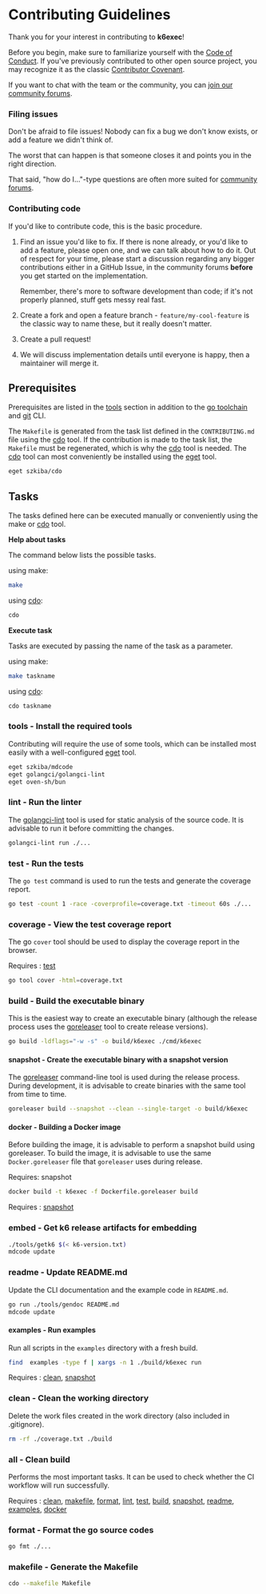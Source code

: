 # Contributing Guidelines

Thank you for your interest in contributing to **k6exec**!

Before you begin, make sure to familiarize yourself with the [Code of Conduct](CODE_OF_CONDUCT.md). If you've previously contributed to other open source project, you may recognize it as the classic [Contributor Covenant](https://contributor-covenant.org/).

If you want to chat with the team or the community, you can [join our community forums](https://community.grafana.com/c/grafana-k6).

### Filing issues

Don't be afraid to file issues! Nobody can fix a bug we don't know exists, or add a feature we didn't think of.

The worst that can happen is that someone closes it and points you in the right direction.

That said, "how do I..."-type questions are often more suited for [community forums](https://community.grafana.com/c/grafana-k6).

### Contributing code

If you'd like to contribute code, this is the basic procedure.

1. Find an issue you'd like to fix. If there is none already, or you'd like to add a feature, please open one, and we can talk about how to do it. Out of respect for your time, please start a discussion regarding any bigger contributions either in a GitHub Issue, in the community forums **before** you get started on the implementation.
  
   Remember, there's more to software development than code; if it's not properly planned, stuff gets messy real fast.

2. Create a fork and open a feature branch - `feature/my-cool-feature` is the classic way to name these, but it really doesn't matter.

3. Create a pull request!

4. We will discuss implementation details until everyone is happy, then a maintainer will merge it.

## Prerequisites

Prerequisites are listed in the [tools] section in addition to the [go toolchain](https://go101.org/article/go-toolchain.html) and [git](https://git-scm.com/) CLI.

The `Makefile` is generated from the task list defined in the `CONTRIBUTING.md` file using the [cdo] tool. If the contribution is made to the task list, the `Makefile` must be regenerated, which is why the [cdo] tool is needed. The [cdo] tool can most conveniently be installed using the [eget] tool.

```bash
eget szkiba/cdo
```

[cdo]: https://github.com/szkiba/cdo
[eget]: https://github.com/zyedidia/eget

## Tasks

The tasks defined here can be executed manually or conveniently using the make or [cdo] tool.

**Help about tasks**

The command below lists the possible tasks.

using make:

```bash
make
```

using [cdo]:

```bash
cdo
```

**Execute task**

Tasks are executed by passing the name of the task as a parameter.

using make:

```bash
make taskname
```

using [cdo]:

```bash
cdo taskname
```

### tools - Install the required tools

Contributing will require the use of some tools, which can be installed most easily with a well-configured [eget] tool.

```bash
eget szkiba/mdcode
eget golangci/golangci-lint
eget oven-sh/bun
```

[tools]: #tools---install-the-required-tools
[mdcode]: https://github.com/szkiba/mdcode
[golangci-lint]: https://github.com/golangci/golangci-lint
[goreleaser]: https://github.com/goreleaser/goreleaser

### lint - Run the linter

The [golangci-lint] tool is used for static analysis of the source code. It is advisable to run it before committing the changes.

```bash
golangci-lint run ./...
```

[lint]: <#lint---run-the-linter>

### test - Run the tests

The `go test` command is used to run the tests and generate the coverage report.

```bash
go test -count 1 -race -coverprofile=coverage.txt -timeout 60s ./...
```

[test]: <#test---run-the-tests>

### coverage - View the test coverage report

The go `cover` tool should be used to display the coverage report in the browser.

Requires
: [test]

```bash
go tool cover -html=coverage.txt
```

### build - Build the executable binary

This is the easiest way to create an executable binary (although the release process uses the [goreleaser] tool to create release versions).

```bash
go build -ldflags="-w -s" -o build/k6exec ./cmd/k6exec
```

[build]: <#build---build-the-executable-binary>

#### snapshot - Create the executable binary with a snapshot version

The [goreleaser] command-line tool is used during the release process. During development, it is advisable to create binaries with the same tool from time to time.

```bash
goreleaser build --snapshot --clean --single-target -o build/k6exec
```

[snapshot]: <#snapshot---create-the-executable-binary-with-a-snapshot-version>

#### docker - Building a Docker image

Before building the image, it is advisable to perform a snapshot build using goreleaser. To build the image, it is advisable to use the same `Docker.goreleaser` file that `goreleaser` uses during release.

Requires: snapshot

```sh
docker build -t k6exec -f Dockerfile.goreleaser build
```

Requires
: [snapshot]

[docker]: <#docker---building-a-docker-image>

### embed - Get k6 release artifacts for embedding

```sh
./tools/getk6 $(< k6-version.txt)
mdcode update
```

### readme - Update README.md

Update the CLI documentation and the example code in `README.md`.

```bash
go run ./tools/gendoc README.md
mdcode update
```

[readme]: <#readme---update-readmemd>

#### examples - Run examples

Run all scripts in the `examples` directory with a fresh build.

```bash
find  examples -type f | xargs -n 1 ./build/k6exec run
```

Requires
: [clean], [snapshot]

[examples]: <#examples---run-examples>

### clean - Clean the working directory

Delete the work files created in the work directory (also included in .gitignore).

```bash
rm -rf ./coverage.txt ./build
```

[clean]: #clean---clean-the-working-directory

### all - Clean build

Performs the most important tasks. It can be used to check whether the CI workflow will run successfully.

Requires
: [clean], [makefile], [format], [lint], [test], [build], [snapshot], [readme], [examples], [docker]

### format - Format the go source codes

```bash
go fmt ./...
```

[format]: #format---format-the-go-source-codes

### makefile - Generate the Makefile

```bash
cdo --makefile Makefile
```

[makefile]: <#makefile---generate-the-makefile>
